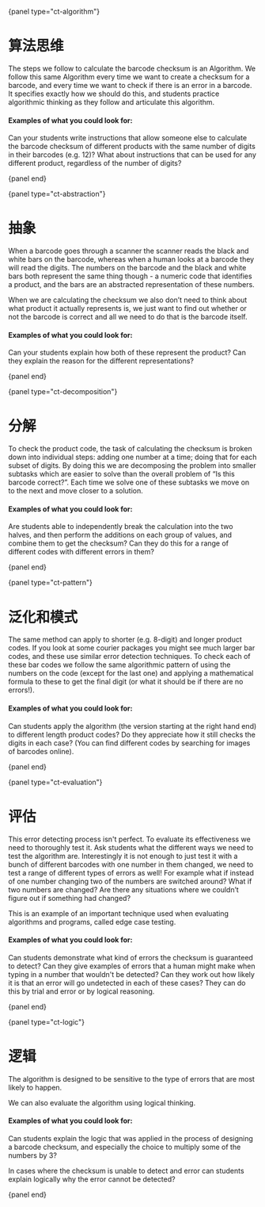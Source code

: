 {panel type="ct-algorithm"}

# 算法思维

The steps we follow to calculate the barcode checksum is an Algorithm. We follow this same Algorithm every time we want to create a checksum for a barcode, and every time we want to check if there is an error in a barcode. It specifies exactly how we should do this, and students practice algorithmic thinking as they follow and articulate this algorithm.

#### Examples of what you could look for:

Can your students write instructions that allow someone else to calculate the barcode checksum of different products with the same number of digits in their barcodes (e.g. 12)? What about instructions that can be used for any different product, regardless of the number of digits?

{panel end}

{panel type="ct-abstraction"}

# 抽象

When a barcode goes through a scanner the scanner reads the black and white bars on the barcode, whereas when a human looks at a barcode they will read the digits. The numbers on the barcode and the black and white bars both represent the same thing though - a numeric code that identifies a product, and the bars are an abstracted representation of these numbers.

When we are calculating the checksum we also don’t need to think about what product it actually represents is, we just want to find out whether or not the barcode is correct and all we need to do that is the barcode itself.

#### Examples of what you could look for:

Can your students explain how both of these represent the product? Can they explain the reason for the different representations?

{panel end}

{panel type="ct-decomposition"}

# 分解

To check the product code, the task of calculating the checksum is broken down into individual steps: adding one number at a time; doing that for each subset of digits. By doing this we are decomposing the problem into smaller subtasks which are easier to solve than the overall problem of “Is this barcode correct?”. Each time we solve one of these subtasks we move on to the next and move closer to a solution.

#### Examples of what you could look for:

Are students able to independently break the calculation into the two halves, and then perform the additions on each group of values, and combine them to get the checksum? Can they do this for a range of different codes with different errors in them?

{panel end}

{panel type="ct-pattern"}

# 泛化和模式

The same method can apply to shorter (e.g. 8-digit) and longer product codes. If you look at some courier packages you might see much larger bar codes, and these use similar error detection techniques. To check each of these bar codes we follow the same algorithmic pattern of using the numbers on the code (except for the last one) and applying a mathematical formula to these to get the final digit (or what it should be if there are no errors!).

#### Examples of what you could look for:

Can students apply the algorithm (the version starting at the right hand end) to different length product codes? Do they appreciate how it still checks the digits in each case? (You can find different codes by searching for images of barcodes online).

{panel end}

{panel type="ct-evaluation"}

# 评估

This error detecting process isn't perfect. To evaluate its effectiveness we need to thoroughly test it. Ask students what the different ways we need to test the algorithm are. Interestingly it is not enough to just test it with a bunch of different barcodes with one number in them changed, we need to test a range of different types of errors as well! For example what if instead of one number changing two of the numbers are switched around? What if two numbers are changed? Are there any situations where we couldn’t figure out if something had changed?

This is an example of an important technique used when evaluating algorithms and programs, called edge case testing.

#### Examples of what you could look for:

Can students demonstrate what kind of errors the checksum is guaranteed to detect? Can they give examples of errors that a human might make when typing in a number that wouldn't be detected? Can they work out how likely it is that an error will go undetected in each of these cases? They can do this by trial and error or by logical reasoning.

{panel end}

{panel type="ct-logic"}

# 逻辑

The algorithm is designed to be sensitive to the type of errors that are most likely to happen.

We can also evaluate the algorithm using logical thinking.

#### Examples of what you could look for:

Can students explain the logic that was applied in the process of designing a barcode checksum, and especially the choice to multiply some of the numbers by 3?

In cases where the checksum is unable to detect and error can students explain logically why the error cannot be detected?

{panel end}